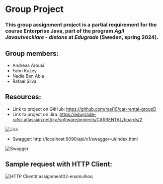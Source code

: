 # Group Project

### This group assignment project is a partial requirement for the course Enterprise Java, part of the program *Agil Javautvecklare - distans* at *Edugrade* (Sweden, spring 2024).

## Group members:
* Andreas Arousi
* Fahri Kuzey
* Nadia Ben Abla
* Rafael Silva


## Resources: 
* Link to project on GitHub: https://github.com/rasi10/car-rental-groupD
* Link to project on Jira: https://edugrade-rafsil.atlassian.net/jira/software/projects/CARRENTAL/boards/2

![Jira](./images/Jira.png)


* Swagger: http://localhost:9090/api/v1/swagger-ui/index.html

![Swagger](./images/swagger.png)


## Sample request with HTTP Client: 

![HTTP Client](./images/get-request.png)# assignment02-enamulhoq
